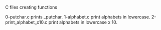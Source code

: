 C files creating functions


0-putchar.c prints _putchar.
1-alphabet.c print alphabets in lowercase.
2-print_alphabet_x10.c print alphabets in lowercase x 10. 
